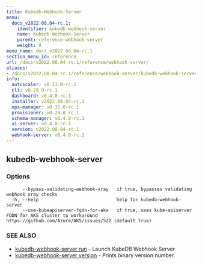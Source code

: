 ```yaml
---
title: Kubedb-Webhook-Server
menu:
  docs_v2022.08.04-rc.1:
    identifier: kubedb-webhook-server
    name: Kubedb-Webhook-Server
    parent: reference-webhook-server
    weight: 0
menu_name: docs_v2022.08.04-rc.1
section_menu_id: reference
url: /docs/v2022.08.04-rc.1/reference/webhook-server/
aliases:
- /docs/v2022.08.04-rc.1/reference/webhook-server/kubedb-webhook-server/
info:
  autoscaler: v0.13.0-rc.1
  cli: v0.28.0-rc.1
  dashboard: v0.4.0-rc.1
  installer: v2022.08.04-rc.1
  ops-manager: v0.15.0-rc.1
  provisioner: v0.28.0-rc.1
  schema-manager: v0.4.0-rc.1
  ui-server: v0.4.0-rc.1
  version: v2022.08.04-rc.1
  webhook-server: v0.4.0-rc.1
---
```


## kubedb-webhook-server



### Options

```
      --bypass-validating-webhook-xray   if true, bypasses validating webhook xray checks
  -h, --help                             help for kubedb-webhook-server
      --use-kubeapiserver-fqdn-for-aks   if true, uses kube-apiserver FQDN for AKS cluster to workaround https://github.com/Azure/AKS/issues/522 (default true)
```

### SEE ALSO

* [kubedb-webhook-server run](/docs/v2022.08.04-rc.1/reference/webhook-server/kubedb-webhook-server_run)	 - Launch KubeDB Webhook Server
* [kubedb-webhook-server version](/docs/v2022.08.04-rc.1/reference/webhook-server/kubedb-webhook-server_version)	 - Prints binary version number.

